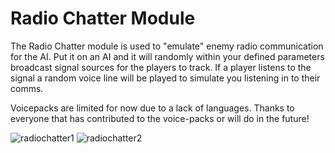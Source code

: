 # Radio Chatter Module
The Radio Chatter module is used to "emulate" enemy radio communication for the AI. Put it on an AI and it will randomly within your defined parameters broadcast signal sources for the players to track. If a player listens to the signal a random voice line will be played to simulate you listening in to their comms.

Voicepacks are limited for now due to a lack of languages. Thanks to everyone that has contributed to the voice-packs or will do in the future! 

![radiochatter1](https://user-images.githubusercontent.com/7889925/134808093-3cba5b90-aaac-4496-97d9-a800c3663021.jpg)
![radiochatter2](https://user-images.githubusercontent.com/7889925/134808936-97dcb7fb-6ecf-4231-9ae5-2e6a4737bea9.jpg)
